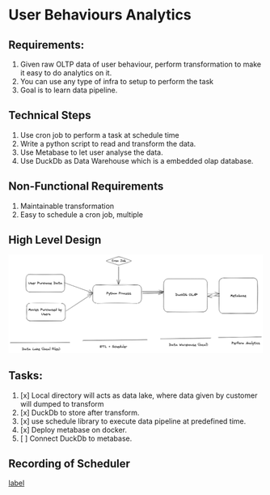# User Behaviours Analytics


## Requirements:
1. Given raw OLTP data of user behaviour, perform transformation to make it easy to do analytics on it.
2. You can use any type of infra to setup to perform the task
3. Goal is to learn data pipeline.


## Technical Steps

1. Use cron job to perform a task at schedule time
2. Write a python script to read and transform the data.
3. Use Metabase to let user analyse the data.
4. Use DuckDb as Data Warehouse which is a embedded olap database.

## Non-Functional Requirements

1. Maintainable transformation
2. Easy to schedule a cron job, multiple

## High Level Design

![Alt text](High_level_design.png)

## Tasks:

1. [x] Local directory will acts as data lake, where data given by customer will dumped to transform
2. [x] DuckDb to store after transform.
3. [x] use schedule library to execute data pipeline at predefined time.
4. [x] Deploy metabase on docker.
5. [ ] Connect DuckDb to metabase.


## Recording of Scheduler

[label](scheduler_executing_pipeline.mov)

